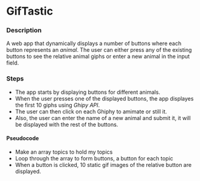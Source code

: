 # GifTastic

### Description
A web app that dynamically displays a number of buttons where each button represents an *animal*. The user can either press any of the existing buttons to see the relative animal giphs or enter a new animal in the input field.

### Steps
- The app starts by displaying buttons for different animals.
- When the user presses one of the displayed buttons, the app displayes the first 10 giphs using *Ghipy API*. 
- The user can then click on each Ghiphy to amimate or still it.
- Also, the user can enter the name of a new animal and submit it, it will be displayed with the rest of the buttons.

#### Pseudocode
- Make an array topics to hold my topics
- Loop through the array to form buttons, a button for each topic
- When a button is clicked, 10 static gif images of the relative button are displayed.



				